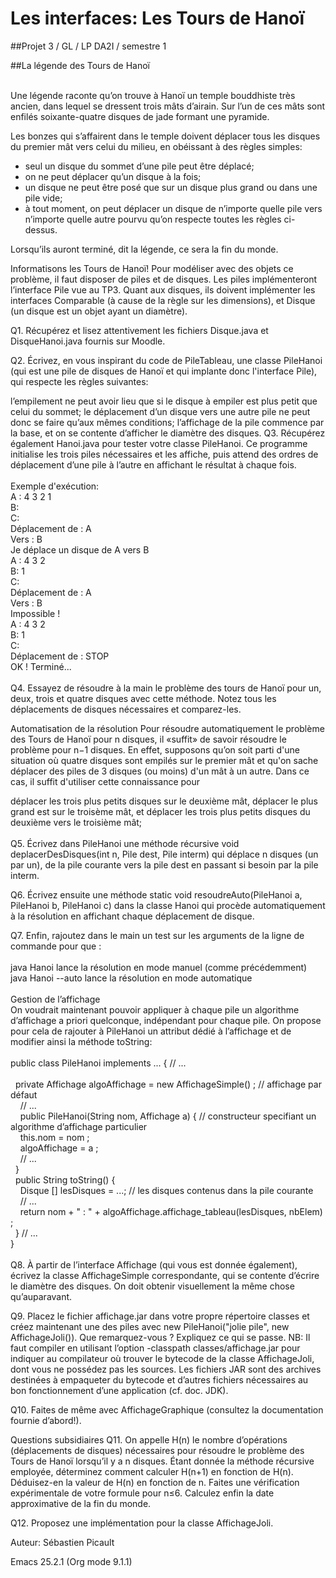 Les interfaces: Les Tours de Hanoï
==================================
##Projet 3 / GL / LP DA2I / semestre 1

##La légende des Tours de Hanoï
<br><br>
<p>Une légende raconte qu’on trouve à Hanoï un temple bouddhiste très ancien, dans lequel se dressent trois mâts d’airain. Sur l’un de ces mâts sont enfilés soixante-quatre disques de jade formant une pyramide.<p>

<p>Les bonzes qui s’affairent dans le temple doivent déplacer tous les disques du premier mât vers celui du milieu, en obéissant à des règles simples:<p>
<ul>
<li>seul un disque du sommet d’une pile peut être déplacé;</li>
<li>on ne peut déplacer qu’un disque à la fois;</li>
<li>un disque ne peut être posé que sur un disque plus grand ou dans une pile vide;</li>
<li>à tout moment, on peut déplacer un disque de n’importe quelle pile vers n’importe quelle autre pourvu qu’on respecte toutes les règles ci-dessus.</li>
</ul>
Lorsqu’ils auront terminé, dit la légende, ce sera la fin du monde.

Informatisons les Tours de Hanoï!
Pour modéliser avec des objets ce problème, il faut disposer de piles et de disques. Les piles implémenteront l’interface Pile vue au TP3. Quant aux disques, ils doivent implémenter les interfaces Comparable (à cause de la règle sur les dimensions), et Disque (un disque est un objet ayant un diamètre).

Q1.
Récupérez et lisez attentivement les fichiers Disque.java et DisqueHanoi.java fournis sur Moodle.

Q2.
Écrivez, en vous inspirant du code de PileTableau, une classe PileHanoi (qui est une pile de disques de Hanoï et qui implante donc l'interface Pile), qui respecte les règles suivantes:

l’empilement ne peut avoir lieu que si le disque à empiler est plus petit que celui du sommet;
le déplacement d’un disque vers une autre pile ne peut donc se faire qu’aux mêmes conditions;
l’affichage de la pile commence par la base, et on se contente d’afficher le diamètre des disques.
Q3.
Récupérez également Hanoi.java pour tester votre classe PileHanoi. Ce programme initialise les trois piles nécessaires et les affiche, puis attend des ordres de déplacement d’une pile à l’autre en affichant le résultat à chaque fois.
<br><br>
Exemple d'exécution:
<br>
A : 4 3 2 1<br>
B:<br>
C:<br>
Déplacement de : A<br>
Vers : B<br>
Je déplace un disque de A vers B<br>
A : 4 3 2<br>
B: 1<br>
C:<br>
Déplacement de : A<br>
Vers : B<br>
Impossible !<br>
A : 4 3 2<br>
B: 1<br>
C:<br>
Déplacement de : STOP<br>
OK ! Terminé...<br>
<br>
Q4.
Essayez de résoudre à la main le problème des tours de Hanoï pour un, deux, trois et quatre disques avec cette méthode. Notez tous les déplacements de disques nécessaires et comparez-les.

Automatisation de la résolution
Pour résoudre automatiquement le problème des Tours de Hanoï pour n disques, il «suffit» de savoir résoudre le problème pour n−1 disques. En effet, supposons qu’on soit parti d'une situation où quatre disques sont empilés sur le premier mât et qu'on sache déplacer des piles de 3 disques (ou moins) d'un mât à un autre. Dans ce cas, il suffit d'utiliser cette connaissance pour

déplacer les trois plus petits disques sur le deuxième mât,
déplacer le plus grand est sur le troisème mât, et
déplacer les trois plus petits disques du deuxième vers le troisième mât;
<br><br>
Q5.
Écrivez dans PileHanoi une méthode récursive void deplacerDesDisques(int n, Pile dest, Pile interm) qui déplace n disques (un par un), de la pile courante vers la pile dest en passant si besoin par la pile interm.

Q6.
Écrivez ensuite une méthode static void resoudreAuto(PileHanoi a, PileHanoi b, PileHanoi c) dans la classe Hanoi qui procède automatiquement à la résolution en affichant chaque déplacement de disque.

Q7.
Enfin, rajoutez dans le main un test sur les arguments de la ligne de commande pour que :
<br>
<br>java Hanoi lance la résolution en mode manuel (comme précédemment)
<br>java Hanoi --auto lance la résolution en mode automatique
<br><br>Gestion de l’affichage
<br>On voudrait maintenant pouvoir appliquer à chaque pile un algorithme d’affichage a priori quelconque, indépendant pour chaque pile. On propose pour cela de rajouter à PileHanoi un attribut dédié à l’affichage et de modifier ainsi la méthode toString:
<br><br>
public class PileHanoi implements ... { // ...<br>
    <br>&nbsp;&nbsp;private Affichage algoAffichage = new AffichageSimple() ; // affichage par défaut
    <br>&nbsp;&nbsp;&nbsp;&nbsp;//    ...
    <br>&nbsp;&nbsp;&nbsp;&nbsp;public PileHanoi(String nom, Affichage a) { // constructeur specifiant un algorithme d’affichage particulier
    <br>&nbsp;&nbsp;&nbsp;&nbsp;this.nom = nom ;
    <br>&nbsp;&nbsp;&nbsp;&nbsp;algoAffichage = a ;
    <br>&nbsp;&nbsp;&nbsp;&nbsp;// ...
    <br>&nbsp;&nbsp;}
    <br>&nbsp;&nbsp;public String toString() {
        <br>&nbsp;&nbsp;&nbsp;&nbsp;Disque [] lesDisques = ...; // les disques contenus dans la pile courante
        <br>&nbsp;&nbsp;&nbsp;&nbsp;//  ...
        <br>&nbsp;&nbsp;&nbsp;&nbsp;return nom + " : " + algoAffichage.affichage_tableau(lesDisques, nbElem) ;
    <br>&nbsp;&nbsp;} // ...
<br>}
<br><br>
Q8.
À partir de l’interface Affichage (qui vous est donnée également), écrivez la classe AffichageSimple correspondante, qui se contente d’écrire le diamètre des disques. On doit obtenir visuellement la même chose qu’auparavant.

Q9.
Placez le fichier affichage.jar dans votre propre répertoire classes et créez maintenant une des piles avec new PileHanoi("jolie pile", new AffichageJoli()). Que remarquez-vous ? Expliquez ce qui se passe. NB: Il faut compiler en utilisant l’option -classpath classes/affichage.jar pour indiquer au compilateur où trouver le bytecode de la classe AffichageJoli, dont vous ne possédez pas les sources. Les fichiers JAR sont des archives destinées à empaqueter du bytecode et d’autres fichiers nécessaires au bon fonctionnement d’une application (cf. doc. JDK).

Q10.
Faites de même avec AffichageGraphique (consultez la documentation fournie d’abord!).

Questions subsidiaires
Q11.
On appelle H(n) le nombre d’opérations (déplacements de disques) nécessaires pour résoudre le problème des Tours de Hanoï lorsqu’il y a n disques. Étant donnée la méthode récursive employée, déterminez comment calculer H(n+1) en fonction de H(n). Déduisez-en la valeur de H(n) en fonction de n. Faites une vérification expérimentale de votre formule pour n≤6. Calculez enfin la date approximative de la fin du monde.

Q12.
Proposez une implémentation pour la classe AffichageJoli.

Auteur: Sébastien Picault

Emacs 25.2.1 (Org mode 9.1.1)
